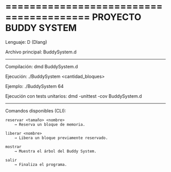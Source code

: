========================================
        PROYECTO BUDDY SYSTEM
========================================

Lenguaje:
    D (Dlang)

Archivo principal:
    BuddySystem.d

----------------------------------------
Compilación:
    dmd BuddySystem.d

Ejecución:
    ./BuddySystem <cantidad_bloques>

Ejemplo:
    ./BuddySystem 64

Ejecución con tests unitarios:
    dmd -unittest -cov BuddySystem.d

----------------------------------------
Comandos disponibles (CLI):

    reservar <tamaño> <nombre>
        → Reserva un bloque de memoria.

    liberar <nombre>
        → Libera un bloque previamente reservado.

    mostrar
        → Muestra el árbol del Buddy System.

    salir
        → Finaliza el programa.